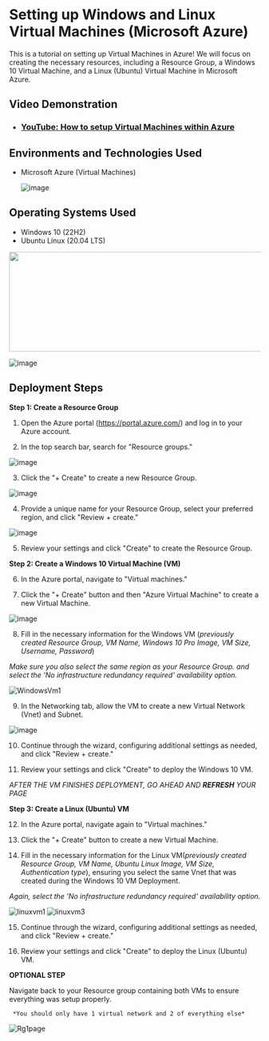 


<h1>Setting up Windows and Linux Virtual Machines (Microsoft Azure)</h1>
  This is a tutorial on setting up Virtual Machines in Azure! We will focus on creating the necessary resources, including a Resource Group, a Windows 10 Virtual Machine, and a Linux (Ubuntu) Virtual Machine in Microsoft Azure.
<br />


<h2>Video Demonstration</h2>

- ### [YouTube: How to setup Virtual Machines within Azure](https://www.youtube.com/watch?v=yr2inR-AJxw)

<h2>Environments and Technologies Used</h2>

- Microsoft Azure (Virtual Machines)

   ![image](https://github.com/mehmhacimic/VirtualMachineSetup/assets/157438082/756b1722-1f2a-4ef9-87bc-9e848f66d2a4)
  <p align="center">

<h2>Operating Systems Used </h2>

- Windows 10 (22H2)
- Ubuntu Linux (20.04 LTS)

<p align="center">
  <img width="600" height="200" src="https://github.com/mehmhacimic/VirtualMachineSetup/assets/157438082/7d3307be-d928-4b88-ad60-d56e43fa55a2">
</p>
    
  ![image](https://github.com/mehmhacimic/VirtualMachineSetup/assets/157438082/7d3307be-d928-4b88-ad60-d56e43fa55a2)

<h2>Deployment Steps</h2>


**Step 1: Create a Resource Group**


1. Open the Azure portal (https://portal.azure.com/) and log in to your Azure account.


2. In the top search bar, search for "Resource groups."

![image](https://github.com/mehmhacimic/VirtualMachineSetup/assets/157438082/a6db528a-6776-465d-bd76-b16bd20a00d3)

3. Click the "+ Create" to create a new Resource Group.

![image](https://github.com/mehmhacimic/VirtualMachineSetup/assets/157438082/f017174d-1231-497b-bc9e-6583feb6c7fb)

4. Provide a unique name for your Resource Group, select your preferred region, and click "Review + create."

![image](https://github.com/mehmhacimic/VirtualMachineSetup/assets/157438082/152a793c-fa6b-4836-a2bd-e453a105acd2)


5. Review your settings and click "Create" to create the Resource Group.


**Step 2: Create a Windows 10 Virtual Machine (VM)**

6. In the Azure portal, navigate to "Virtual machines."


7. Click the "+ Create" button and then "Azure Virtual Machine" to create a new Virtual Machine.

![image](https://github.com/mehmhacimic/VirtualMachineSetup/assets/157438082/1778e383-6085-4104-96f1-7506d4496ae7)

8. Fill in the necessary information for the Windows VM (*previously created Resource Group, VM Name, Windows 10 Pro Image, VM Size, Username, Password*) 

*Make sure you also select the same region as your Resource Group. and select the 'No infrastructure redundancy required' availability option.*

![WindowsVm1](https://github.com/mehmhacimic/VirtualMachineSetup/assets/157438082/a4db54ad-aca1-4a57-a103-5592b8c5998c) 


9. In the Networking tab, allow the VM to create a new Virtual Network (Vnet) and Subnet.

![image](https://github.com/mehmhacimic/VirtualMachineSetup/assets/157438082/ee32f0a3-0a1f-4d6d-a2b6-bc1811500dce)


10. Continue through the wizard, configuring additional settings as needed, and click "Review + create."


11. Review your settings and click "Create" to deploy the Windows 10 VM.

*AFTER THE VM FINISHES DEPLOYMENT, GO AHEAD AND **REFRESH** YOUR PAGE*


**Step 3: Create a Linux (Ubuntu) VM**


12. In the Azure portal, navigate again to "Virtual machines."


13. Click the "+ Create" button to create a new Virtual Machine.


14. Fill in the necessary information for the Linux VM(*previously created Resource Group, VM Name, Ubuntu Linux Image, VM Size, Authentication type*), ensuring you select the same Vnet that was created during the Windows 10 VM Deployment.

*Again, select the 'No infrastructure redundancy required' availability option.*

![linuxvm1](https://github.com/mehmhacimic/VirtualMachineSetup/assets/157438082/66b316ae-efc3-40aa-b53f-30fa747650f2)
![linuxvm3](https://github.com/mehmhacimic/VirtualMachineSetup/assets/157438082/33fbec5d-b6bf-4c0e-84ec-3e66912d0b9c)


15. Continue through the wizard, configuring additional settings as needed, and click "Review + create."

16. Review your settings and click "Create" to deploy the Linux (Ubuntu) VM.

**OPTIONAL STEP**

Navigate back to your Resource group containing both VMs to ensure everything was setup properly.

     *You should only have 1 virtual network and 2 of everything else*
   ![Rg1page](https://github.com/mehmhacimic/VirtualMachineSetup/assets/157438082/27f4e8f6-623f-4d66-8dd8-0784bbbbb3c2)
 

